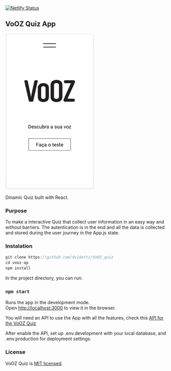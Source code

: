 [![Netlify Status](https://api.netlify.com/api/v1/badges/7a10ab34-6ccf-4554-81b0-1c192b15b52e/deploy-status)](https://app.netlify.com/sites/confident-mcclintock-11c16a/deploys)



## VoOZ Quiz App

![Desktop-version-Home](/snapshots/Home.png)

Dinamic Quiz built with React.


### Purpose 

To make a interactive Quiz that collect user information in an easy way and without barriers. The autentication is in the end and all the data is collected and stored during the user journey in the App.js state.



### Instalation 


```jsx
git clone https://github.com/dvidotti/VoOZ_quiz
cd vooz-ap
npm install
```

In the project directory, you can run:

### `npm start`

Runs the app in the development mode.<br>
Open [http://localhost:3000](http://localhost:3000) to view it in the browser.

You will need an API to use the App with all the features, check this [API for the VoOZ Quiz](https://github.com/dvidotti/VoOZ_quiz/tree/master/backend)

After enable the API, set up .env.development with your local database, and .env.production for deployment settings.


### License

VoOZ Quiz is [MIT licensed](./LICENSE).



